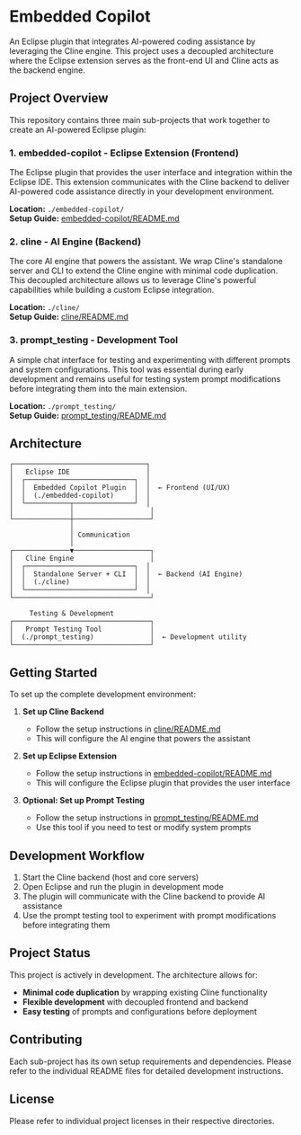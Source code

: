 # Embedded Copilot

An Eclipse plugin that integrates AI-powered coding assistance by leveraging the Cline engine. This project uses a decoupled architecture where the Eclipse extension serves as the front-end UI and Cline acts as the backend engine.

## Project Overview

This repository contains three main sub-projects that work together to create an AI-powered Eclipse plugin:

### 1. **embedded-copilot** - Eclipse Extension (Frontend)
The Eclipse plugin that provides the user interface and integration within the Eclipse IDE. This extension communicates with the Cline backend to deliver AI-powered code assistance directly in your development environment.

**Location:** `./embedded-copilot/`  
**Setup Guide:** [embedded-copilot/README.md](./embedded-copilot/README.md)

### 2. **cline** - AI Engine (Backend)
The core AI engine that powers the assistant. We wrap Cline's standalone server and CLI to extend the Cline engine with minimal code duplication. This decoupled architecture allows us to leverage Cline's powerful capabilities while building a custom Eclipse integration.

**Location:** `./cline/`  
**Setup Guide:** [cline/README.md](./cline/README.md)

### 3. **prompt_testing** - Development Tool
A simple chat interface for testing and experimenting with different prompts and system configurations. This tool was essential during early development and remains useful for testing system prompt modifications before integrating them into the main extension.

**Location:** `./prompt_testing/`  
**Setup Guide:** [prompt_testing/README.md](./prompt_testing/README.md)

## Architecture

```
┌─────────────────────────────────┐
│   Eclipse IDE                   │
│  ┌───────────────────────────┐  │
│  │  Embedded Copilot Plugin  │  │  ← Frontend (UI/UX)
│  │  (./embedded-copilot)     │  │
│  └───────────┬───────────────┘  │
│              │                   │
└──────────────┼───────────────────┘
               │
               │ Communication
               │
┌──────────────▼───────────────────┐
│   Cline Engine                   │
│  ┌───────────────────────────┐  │
│  │  Standalone Server + CLI  │  │  ← Backend (AI Engine)
│  │  (./cline)                │  │
│  └───────────────────────────┘  │
└──────────────────────────────────┘

     Testing & Development
┌──────────────────────────────────┐
│   Prompt Testing Tool            │
│  (./prompt_testing)              │  ← Development utility
└──────────────────────────────────┘
```

## Getting Started

To set up the complete development environment:

1. **Set up Cline Backend**
   - Follow the setup instructions in [cline/README.md](./cline/README.md)
   - This will configure the AI engine that powers the assistant

2. **Set up Eclipse Extension**
   - Follow the setup instructions in [embedded-copilot/README.md](./embedded-copilot/README.md)
   - This will configure the Eclipse plugin that provides the user interface

3. **Optional: Set up Prompt Testing**
   - Follow the setup instructions in [prompt_testing/README.md](./prompt_testing/README.md)
   - Use this tool if you need to test or modify system prompts

## Development Workflow

1. Start the Cline backend (host and core servers)
2. Open Eclipse and run the plugin in development mode
3. The plugin will communicate with the Cline backend to provide AI assistance
4. Use the prompt testing tool to experiment with prompt modifications before integrating them

## Project Status

This project is actively in development. The architecture allows for:
- **Minimal code duplication** by wrapping existing Cline functionality
- **Flexible development** with decoupled frontend and backend
- **Easy testing** of prompts and configurations before deployment

## Contributing

Each sub-project has its own setup requirements and dependencies. Please refer to the individual README files for detailed development instructions.

## License

Please refer to individual project licenses in their respective directories.
